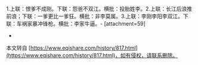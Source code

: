 1.上联：恨爹不成刚。下联：怨爸不双江。横批：投胎姓李。2.上联：长江后浪推前浪；下联：一爹更比一爹狂。横批：非李莫属。3.上联：李刚李阳李双江。下联：车祸家暴冲锋枪。横批：李家牛逼。-
\[attachment=59\]

-

本文转自 [https://www.eqishare.com/history/817.html](https://www.eqishare.com/history/817.html)，如有侵权，请联系删除。